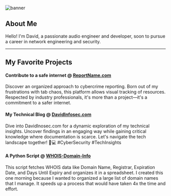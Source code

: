 ![banner](https://github.com/davidinfosec/DavidInfosec/assets/87215831/33f7e8c2-87dd-4200-b6f8-3f73ab2d401a)

## About Me

Hello! I'm David, a passionate audio engineer and developer, soon to pursue a career in network engineering and security.

---

## My Favorite Projects

#### Contribute to a safe internet @ [ReportName.com](https://www.ReportName.com)

Discover an organized approach to cybercrime reporting. Born out of my frustrations with tab chaos, this platform allows visual tracking of resources. Respected by industry professionals, it's more than a project—it's a commitment to a safer internet.

#### My Technical Blog @ [DavidInfosec.com](https://www.DavidInfosec.com)

Dive into DavidInosec.com for a dynamic exploration of my technical insights. Uncover findings in an engaging way while gaining critical knowledge where documentation is scarce. Let's navigate the tech landscape together! 🚀💻 #CyberSecurity #TechInsights

#### A Python Script @ [WHOIS-Domain-Info](https://github.com/davidinfosec/whois-domain-info) 

This script fetches WHOIS data like Domain Name, Registrar, Expiration Date, and Days Until Expiry and organizes it in a spreadsheet. I created this one morning because I wanted to organized a large list of domain names that I manage. It speeds up a process that would have taken 4x the time and effort.


